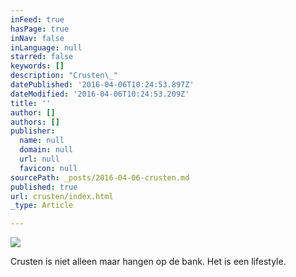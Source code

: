```yaml
---
inFeed: true
hasPage: true
inNav: false
inLanguage: null
starred: false
keywords: []
description: "Crusten\_"
datePublished: '2016-04-06T10:24:53.897Z'
dateModified: '2016-04-06T10:24:53.209Z'
title: ''
author: []
authors: []
publisher:
  name: null
  domain: null
  url: null
  favicon: null
sourcePath: _posts/2016-04-06-crusten.md
published: true
url: crusten/index.html
_type: Article

---
```

![](https://the-grid-user-content.s3-us-west-2.amazonaws.com/afd60fd2-82d9-4edd-8bce-7e1f0f7f0ea7.jpg)

Crusten is niet alleen maar hangen op de bank. Het is een lifestyle.